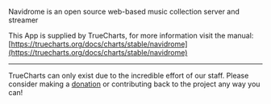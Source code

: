 Navidrome is an open source web-based music collection server and streamer

This App is supplied by TrueCharts, for more information visit the manual: [https://truecharts.org/docs/charts/stable/navidrome](https://truecharts.org/docs/charts/stable/navidrome)

---

TrueCharts can only exist due to the incredible effort of our staff.
Please consider making a [donation](https://truecharts.org/docs/about/sponsor) or contributing back to the project any way you can!

